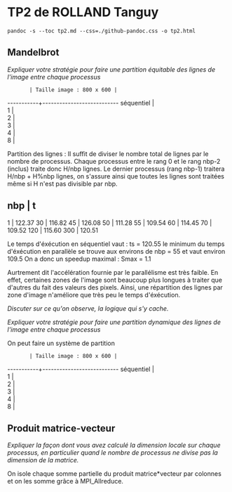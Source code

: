 # TP2 de ROLLAND Tanguy

`pandoc -s --toc tp2.md --css=./github-pandoc.css -o tp2.html`





## Mandelbrot 

*Expliquer votre stratégie pour faire une partition équitable des lignes de l'image entre chaque processus*

           | Taille image : 800 x 600 | 
-----------+---------------------------
séquentiel |              
1          |              
2          |              
3          |              
4          |              
8          |              

Partition des lignes : Il suffit de diviser le nombre total de lignes par le nombre de processus. Chaque processus entre le rang 0 et le rang nbp-2 (inclus) traite donc H/nbp lignes. Le dernier processus (rang nbp-1) traitera H/nbp + H%nbp lignes, on s'assure ainsi que toutes les lignes sont traitées même si H n'est pas divisible par nbp.

  nbp  |   t
------------------ 
   1   | 122.37
  30   | 116.82
  45   | 126.08
  50   | 111.28
  55   | 109.54
  60   | 114.45
  70   | 109.52
 120   | 115.60
 300   | 120.51

Le temps d'éxécution en séquentiel vaut : ts = 120.55
le minimum du temps d'éxécution en parallèle se trouve aux environs de nbp = 55 et vaut environ 109.5
On a donc un speedup maximal : Smax = 1.1

Aurtrement dit l'accélération fournie par le parallélisme est très faible.
En effet, certaines zones de l'image sont beaucoup plus longues à traiter que d'autres du fait des valeurs des pixels. Ainsi, une répartition des lignes par zone d'image n'améliore que très peu le temps d'éxécution.
  
*Discuter sur ce qu'on observe, la logique qui s'y cache.*

*Expliquer votre stratégie pour faire une partition dynamique des lignes de l'image entre chaque processus*

On peut faire un système de partition 

           | Taille image : 800 x 600 | 
-----------+---------------------------
séquentiel |              
1          |              
2          |              
3          |              
4          |              
8          |              



## Produit matrice-vecteur



*Expliquer la façon dont vous avez calculé la dimension locale sur chaque processus, en particulier quand le nombre de processus ne divise pas la dimension de la matrice.*

On isole chaque somme partielle du produit matrice*vecteur par colonnes et on les somme grâce à MPI_Allreduce.
